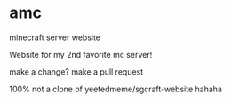 # amc
minecraft server website

Website for my 2nd favorite mc server!

make a change? make a pull request

100% not a clone of yeetedmeme/sgcraft-website hahaha
